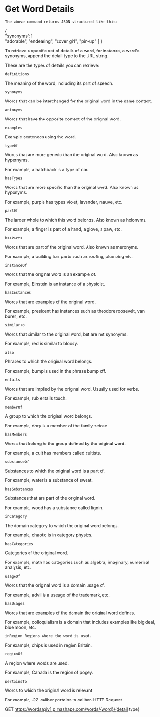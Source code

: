 # Get Word Details

    The above command returns JSON structured like this:

{  
"synonyms":[  
    "adorable",
    "endearing",
    "cover girl",
    "pin-up"
    ]
}

To retrieve a specific set of details of a word, for instance, a word's synonyms, append the detail type to the URL string.

These are the types of details you can retrieve:

    definitions

The meaning of the word, including its part of speech.

    synonyms

Words that can be interchanged for the original word in the same context.

    antonyms

Words that have the opposite context of the original word.

    examples

Example sentences using the word.

    typeOf

Words that are more generic than the original word. Also known as hypernyms.

For example, a hatchback is a type of car.

    hasTypes

Words that are more specific than the original word. Also known as hyponyms.

For example, purple has types violet, lavender, mauve, etc.

    partOf

The larger whole to which this word belongs. Also known as holonyms.

For example, a finger is part of a hand, a glove, a paw, etc.

    hasParts

Words that are part of the original word. Also known as meronyms.

For example, a building has parts such as roofing, plumbing etc.

    instanceOf

Words that the original word is an example of.

For example, Einstein is an instance of a physicist.

    hasInstances

Words that are examples of the original word.

For example, president has instances such as theodore roosevelt, van buren, etc.

    similarTo

Words that similar to the original word, but are not synonyms.

For example, red is similar to bloody.

    also

Phrases to which the original word belongs.

For example, bump is used in the phrase bump off.

    entails

Words that are implied by the original word. Usually used for verbs.

For example, rub entails touch.

    memberOf

A group to which the original word belongs.

For example, dory is a member of the family zeidae.

    hasMembers

Words that belong to the group defined by the original word.

For example, a cult has members called cultists.

    substanceOf

Substances to which the original word is a part of.

For example, water is a substance of sweat.

    hasSubstances

Substances that are part of the original word.

For example, wood has a substance called lignin.

    inCategory

The domain category to which the original word belongs.

For example, chaotic is in category physics.

    hasCategories

Categories of the original word.

For example, math has categories such as algebra, imaginary, numerical analysis, etc.

    usageOf

Words that the original word is a domain usage of.

For example, advil is a useage of the trademark, etc.

    hasUsages

Words that are examples of the domain the original word defines.

For example, colloquialism is a domain that includes examples like big deal, blue moon, etc.

    inRegion Regions where the word is used.

For example, chips is used in region Britain.

    regionOf

A region where words are used.

For example, Canada is the region of pogey.

    pertainsTo

Words to which the original word is relevant

For example, .22-caliber pertains to caliber.
HTTP Request

GET https://wordsapiv1.p.mashape.com/words/{word}/{detail type}